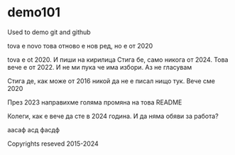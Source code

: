 # demo101
Used to demo git and github

tova e novo
това отново е нов ред, но е от 2020

tova e ot 2020. И пиши на кирилица
Стига бе, само никога от 2024. Това вече е от 2022. И не ми пука че има избори. Аз не гласувам

Стига де, как може от 2016 никой да не е писал нищо тук. Вече сме 2020

През 2023 направихме голяма промяна на това README

Колеги, как е вече да сте в 2024 година. И да няма обяви за работа?

аасаф асд фасдф


Copyrights reseved 2015-2024
